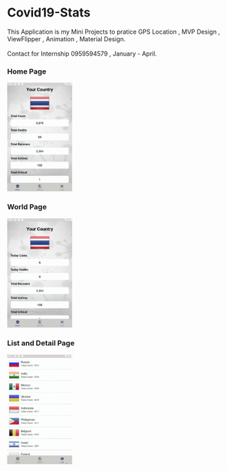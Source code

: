 # Covid19-Stats
This Application is my Mini Projects to pratice GPS Location , MVP Design , ViewFlipper , Animation , Material Design.
<br/>
<br/>
Contact for Internship 0959594579 , January - April.
<br/>

### Home Page

<img src="/resource/home_fragment.gif" style="width: 30%;">

### World Page

<img src="/resource/world_fragment.gif" style="width: 30%;">


### List and Detail Page

<img src="/resource/list_fragment.gif" style="width: 30%;">
